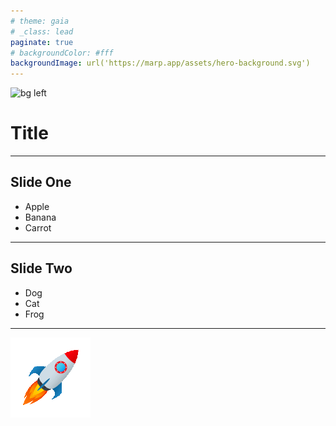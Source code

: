 ```yaml
---
# theme: gaia
# _class: lead
paginate: true
# backgroundColor: #fff
backgroundImage: url('https://marp.app/assets/hero-background.svg')
---
```


![bg left](https://source.unsplash.com/random/?rocket)

Title
=====

---

## Slide One

* Apple
* Banana
* Carrot

---

## Slide Two

- Dog
- Cat
- Frog

---

![](img/rocket.gif)
